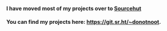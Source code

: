 #### I have moved most of my projects over to [Sourcehut](https://sourcehut.org)
#### You can find my projects here: https://git.sr.ht/~donotnoot.

